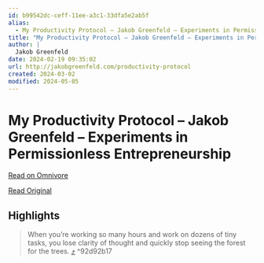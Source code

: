 ```yaml
---
id: b99542dc-ceff-11ee-a3c1-33dfa5e2ab5f
alias:
  - My Productivity Protocol – Jakob Greenfeld – Experiments in Permissionless Entrepreneurship
title: "My Productivity Protocol – Jakob Greenfeld – Experiments in Permissionless Entrepreneurship"
author: |
  Jakob Greenfeld
date: 2024-02-19 09:35:02
url: http://jakobgreenfeld.com/productivity-protocol
created: 2024-03-02
modified: 2024-05-05
---
```


# My Productivity Protocol – Jakob Greenfeld – Experiments in Permissionless Entrepreneurship

[Read on Omnivore](https://omnivore.app/me/my-productivity-protocol-jakob-greenfeld-experiments-in-permissi-18dc073a989)

[Read Original](http://jakobgreenfeld.com/productivity-protocol)

## Highlights

> When you’re working so many hours and work on dozens of tiny tasks, you lose clarity of thought and quickly stop seeing the forest for the trees. [⤴️](https://omnivore.app/me/my-productivity-protocol-jakob-greenfeld-experiments-in-permissi-18dc073a989#92d92b17-d3b6-499a-8e97-1bf619a4d547)  ^92d92b17

